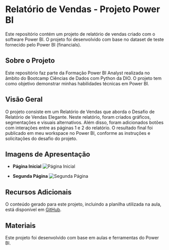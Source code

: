 # Relatório de Vendas - Projeto Power BI

Este repositório contém um projeto de relatório de vendas criado com o software Power BI. O projeto foi desenvolvido com base no dataset de teste fornecido pelo Power BI (financials).

## Sobre o Projeto

Este repositório faz parte da Formação Power BI Analyst realizada no âmbito do Bootcamp Ciências de Dados com Python da DIO. O projeto tem como objetivo demonstrar minhas habilidades técnicas em Power BI.

## Visão Geral

O projeto consiste em um Relatório de Vendas que aborda o Desafio de Relatório de Vendas Elegante. Neste relatório, foram criados gráficos, segmentações e visuais alternativos. Além disso, foram adicionados botões com interações entre as páginas 1 e 2 do relatório. O resultado final foi publicado em meu workspace no Power BI, conforme as instruções e solicitações do desafio do projeto.

## Imagens de Apresentação

- **Página Inicial**
  ![Página Inicial](ReportLucroDetalhado.png)

- **Segunda Página**
  ![Segunda Página](SalesReport.png)

## Recursos Adicionais

O conteúdo gerado para este projeto, incluindo a planilha utilizada na aula, está disponível em [GitHub](https://github.com/julianazanelatto/power_bi_analyst).

## Materiais

Este projeto foi desenvolvido com base em aulas e ferramentas do Power BI.
